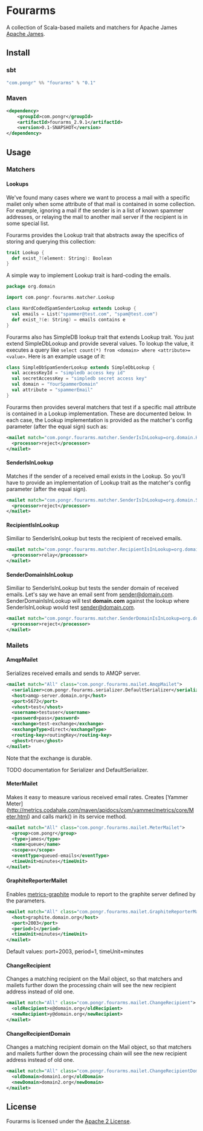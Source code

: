 # Fourarms

A collection of Scala-based mailets and matchers for Apache James [Apache James](http://james.apache.org).

## Install

### sbt 
```scala
"com.pongr" %% "fourarms" % "0.1"
```

### Maven

```xml
<dependency>
    <groupId>com.pongr</groupId>
    <artifactId>fourarms_2.9.1</artifactId>
    <version>0.1-SNAPSHOT</version>
</dependency>
```

## Usage

### Matchers

#### Lookups

We've found many cases where we want to process a mail with a specific mailet only when some attribute of that mail is contained in some collection. For example, ignoring a mail if the sender is in a list of known spammer addresses, or relaying the mail to another mail server if the recipient is in some special list.

Fourarms provides the Lookup trait that abstracts away the specifics of storing and querying this collection:

```scala
trait Lookup {
  def exist_?(element: String): Boolean
}
```

A simple way to implement Lookup trait is hard-coding the emails.

```scala
package org.domain

import com.pongr.fourarms.matcher.Lookup

class HardCodedSpamSenderLookup extends Lookup {
  val emails = List("spammer@test.com", "spam@test.com")
  def exist_?(e: String) = emails contains e
}
```

Fourarms also has SimpleDB lookup trait that extends Lookup trait. You just extend SimpleDbLookup and provide several values. To lookup the value, it executes a query like ```select count(*) from <domain> where <attribute>=<value>```. Here is an example usage of it:

```scala
class SimpleDbSpamSenderLookup extends SimpleDbLookup {
  val accessKeyId = "simpledb access key id"
  val secretAccessKey = "simpledb secret access key"
  val domain = "YourSpammerDomain"
  val attribute = "spammerEmail"
}
```

Fourarms then provides several matchers that test if a specific mail attribute is contained in a Lookup implementation. These are documented below. In each case, the Lookup implementation is provided as the matcher's config parameter (after the equal sign) such as:

```xml
<mailet match="com.pongr.fourarms.matcher.SenderIsInLookup=org.domain.HardCodedSpamSenderLookup" class="ToProcessor">
  <processor>reject</processor>
</mailet>
```

#### SenderIsInLookup

Matches if the sender of a received email exists in the Lookup. So you'll have to provide an implementation of Lookup trait as the matcher's config parameter (after the equal sign).
  
```xml
<mailet match="com.pongr.fourarms.matcher.SenderIsInLookup=org.domain.SimpleDbSpamSenderLookup" class="ToProcessor">
  <processor>reject</processor>
</mailet>
```

#### RecipientIsInLookup

Similiar to SenderIsInLookup but tests the recipient of received emails.

```xml
<mailet match="com.pongr.fourarms.matcher.RecipientIsInLookup=org.domain.RecipientLookup" class="ToProcessor">
  <processor>relay</processor>
</mailet>
```

#### SenderDomainIsInLookup

Similiar to SenderIsInLookup but tests the sender domain of received emails. Let's say we have an email sent from sender@domain.com. SenderDomainIsInLookup will test **domain.com** against the lookup where SenderIsInLookup would test sender@domain.com.

```xml
<mailet match="com.pongr.fourarms.matcher.SenderDomainIsInLookup=org.domain.SpamSenderDomainLookup" class="ToProcessor">
  <processor>reject</processor>
</mailet>
```

### Mailets

#### AmqpMailet

Serializes received emails and sends to AMQP server.

```xml
<mailet match="All" class="com.pongr.fourarms.mailet.AmqpMailet">
  <serializer>com.pongr.fourarms.serializer.DefaultSerializer</serializer>
  <host>amqp-server.domain.org</host>
  <port>5672</port>
  <vhost>test</vhost>
  <username>testuser</username>
  <password>pass</password>
  <exchange>test-exchange</exchange>
  <exchangeType>direct</exchangeType>
  <routing-key>routingKey</routing-key>
  <ghost>true</ghost>
</mailet>
```

Note that the exchange is durable.

TODO documentation for Serializer and DefaultSerializer.

#### MeterMailet

Makes it easy to measure various received email rates. Creates [Yammer Meter] (http://metrics.codahale.com/maven/apidocs/com/yammer/metrics/core/Meter.html) and calls mark() in its service method. 

```xml
<mailet match="All" class="com.pongr.fourarms.mailet.MeterMailet">
  <group>com.pongr</group>
  <type>james</type>
  <name>queue</name>
  <scope>x</scope>
  <eventType>queued-emails</eventType>
  <timeUnit>minutes</timeUnit>
</mailet>
```

#### GraphiteReporterMailet

Enables [metrics-graphite](http://metrics.codahale.com/manual/graphite/) module to report to the graphite server defined by the parameters.

```xml
<mailet match="All" class="com.pongr.fourarms.mailet.GraphiteReporterMailet">
  <host>graphite.domain.org</host>
  <port>2003</port>
  <period>1</period>
  <timeUnit>minutes</timeUnit>
</mailet>
```

Default values: port=2003, period=1, timeUnit=minutes

#### ChangeRecipient

Changes a matching recipient on the Mail object, so that matchers and mailets further down the processing chain will see the new recipient address instead of old one.

```xml
<mailet match="All" class="com.pongr.fourarms.mailet.ChangeRecipient">
  <oldRecipient>x@domain.org</oldRecipient>
  <newRecipient>y@domain.org</newRecipient>
</mailet>
```

#### ChangeRecipientDomain

Changes a matching recipient domain on the Mail object, so that matchers and mailets further down the processing chain will see the new recipient address instead of old one.

```xml
<mailet match="All" class="com.pongr.fourarms.mailet.ChangeRecipientDomain">
  <oldDomain>domain1.org</oldDomain>
  <newDomain>domain2.org</newDomain>
</mailet>
```

## License

Fourarms is licensed under the [Apache 2 License](http://www.apache.org/licenses/LICENSE-2.0.txt).
